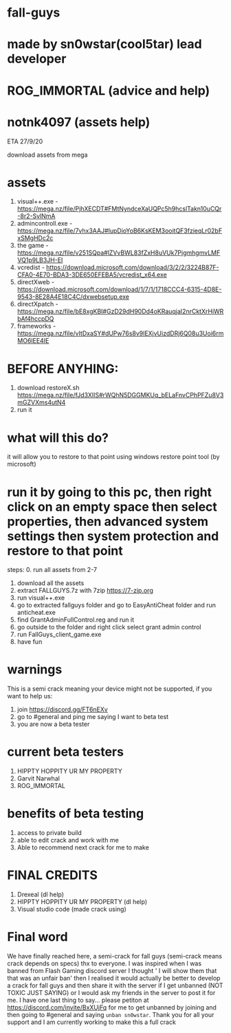 # fall-guys
# made by sn0wstar(cool5tar) lead developer
# ROG_IMMORTAL (advice and help)
# notnk4097 (assets help)

ETA 27/9/20


download assets from mega

# assets

1. visual++.exe - https://mega.nz/file/PjhXECDT#FMtNyndceXaUQPc5h9hcslTakn10uCQr-8r2-SvlNmA
2. admincontroll.exe - https://mega.nz/file/7vhx3AAJ#IupDioYoB6KsKEM3ooitQF3fzieqLr02bFxSMgHDc2c
3. the game - https://mega.nz/file/v251SQpa#lZVvBWL83fZxH8uVUk7PjgmhgmvLMFVQ1p9LB3JH-EI
4. vcredist - https://download.microsoft.com/download/3/2/2/3224B87F-CFA0-4E70-BDA3-3DE650EFEBA5/vcredist_x64.exe
5. directXweb - https://download.microsoft.com/download/1/7/1/1718CCC4-6315-4D8E-9543-8E28A4E18C4C/dxwebsetup.exe
6. directXpatch - https://mega.nz/file/bE8xgKBI#GzD29dH90Dd4oKRauqjaI2nrCktXrHjWRbAf4hccpDQ
7. frameworks - https://mega.nz/file/vItDxaSY#dUPw76s8v9lEXjvUizdDRj6Q08u3Uoi6rmMO6lEE4IE


# BEFORE ANYHING:
1. download restoreX.sh https://mega.nz/file/fJd3XIIS#rWQhN5DGGMKUq_bELaFnvCPhPFZu8V3mGZVXms4utN4
2. run it 

# what will this do?
it will allow you to restore to that point using windows restore point tool (by microsoft)
# run it by going to this pc, then right click on an empty space then select properties, then advanced system settings then system protection and restore to that point

steps:
0. run all assets from 2-7
1. download all the assets
2. extract FALLGUYS.7z with 7zip https://7-zip.org
3. run visual++.exe
4. go to extracted fallguys folder and go to EasyAntiCheat folder and run anticheat.exe
5. find GrantAdminFullControl.reg and run it
6. go outside to the folder and right click select grant admin control
7. run FallGuys_client_game.exe
8. have fun

# warnings
This is a semi crack meaning your device might not be supported, if you want to help us:
1. join https://discord.gg/FT6nEXv
2. go to #general and ping me saying I want to beta test
3. you are now a beta tester

# current beta testers
1. HIPPTY HOPPITY UR MY PROPERTY
2. Garvit Narwhal
3. ROG_IMMORTAL

# benefits of beta testing
1. access to private build
2. able to edit crack and work with me
3. Able to recommend next crack for me to make

# FINAL CREDITS
1. Drexeal (dl help)
2. HIPPTY HOPPITY UR MY PROPERTY (dl help)
3. Visual studio code (made crack using)
# Final word
We have finally reached here, a semi-crack for fall guys (semi-crack means crack depends on specs) thx to everyone. I was inspired when I was banned from Flash Gaming discord server I thought ' I will show them that that was an unfair ban' then I realised it would actually be better to develop a crack for fall guys and then share it with the server if I get unbanned (NOT TOXIC JUST SAYING) or I would ask my friends in the server to post it for me. I have one last thing to say... please petiton at https://discord.com/invite/BxXUjFq for me to get unbanned by joining and then going to #general and saying ```unban sn0wstar```. Thank you for all your support and I am currently working to make this a full crack
